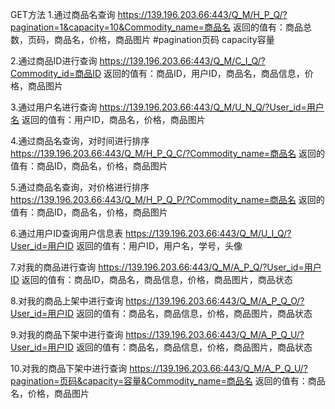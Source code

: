 GET方法
1.通过商品名查询
https://139.196.203.66:443/Q_M/H_P_Q/?pagination=1&capacity=10&Commodity_name=商品名
返回的值有：商品总数，页码，商品名，价格，商品图片                                 #pagination页码   capacity容量

2.通过商品ID进行查询
https://139.196.203.66:443/Q_M/C_I_Q/?Commodity_id=商品ID
返回的值有：商品ID，用户ID，商品名，商品信息，价格，商品图片

3.通过用户名进行查询
https://139.196.203.66:443/Q_M/U_N_Q/?User_id=用户名
返回的值有：用户ID，商品名，价格，商品图片

4.通过商品名查询，对时间进行排序
https://139.196.203.66:443/Q_M/H_P_Q_C/?Commodity_name=商品名
返回的值有：商品ID，商品名，价格，商品图片

5.通过商品名查询，对价格进行排序
https://139.196.203.66:443/Q_M/H_P_Q_P/?Commodity_name=商品名
返回的值有：商品ID，商品名，价格，商品图片

6.通过用户ID查询用户信息表
https://139.196.203.66:443/Q_M/U_I_Q/?User_id=用户ID
返回的值有：用户ID，用户名，学号，头像

7.对我的商品进行查询
https://139.196.203.66:443/Q_M/A_P_Q/?User_id=用户ID
返回的值有：商品ID，商品名，商品信息，价格，商品图片，商品状态

8.对我的商品上架中进行查询
https://139.196.203.66:443/Q_M/A_P_Q_O/?User_id=用户ID
返回的值有：商品名，商品信息，价格，商品图片，商品状态

9.对我的商品下架中进行查询
https://139.196.203.66:443/Q_M/A_P_Q_U/?User_id=用户ID
返回的值有：商品名，商品信息，价格，商品图片，商品状态

10.对我的商品下架中进行查询
https://139.196.203.66:443/Q_M/A_P_Q_U/?pagination=页码&capacity=容量&Commodity_name=商品名
返回的值有：商品名，价格，商品图片
